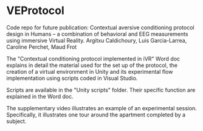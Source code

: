 # VEProtocol
Code repo for future publication: Contextual aversive conditioning protocol design in Humans – a combination of behavioral and EEG measurements using immersive Virtual Reality. Argitxu Caldichoury, Luis Garcia-Larrea, Caroline Perchet, Maud Frot

The "Contextual conditioning protocol implemented in iVR" Word doc explains in detail the material used for the set up of the protocol, the creation of a  virtual environment in Unity and its experimental flow implementation using scripts coded in Visual Studio. 

Scripts are available in the "Unity scripts" folder. Their specific function are explained in the Word doc. 

The supplementary video illustrates an example of an experimental session. Specifically, it illustrates one tour around the apartment completed by a subject.  
